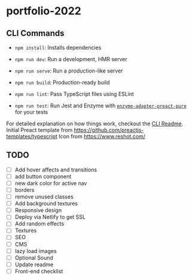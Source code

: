 # portfolio-2022

## CLI Commands
*   `npm install`: Installs dependencies

*   `npm run dev`: Run a development, HMR server

*   `npm run serve`: Run a production-like server

*   `npm run build`: Production-ready build

*   `npm run lint`: Pass TypeScript files using ESLint

*   `npm run test`: Run Jest and Enzyme with
    [`enzyme-adapter-preact-pure`](https://github.com/preactjs/enzyme-adapter-preact-pure) for
    your tests


For detailed explanation on how things work, checkout the [CLI Readme](https://github.com/developit/preact-cli/blob/master/README.md).
Initial Preact template from https://github.com/preactjs-templates/typescript
Icon from https://www.reshot.com/


## TODO

- [ ] Add hover affects and transitions
- [ ] add button component
- [ ] new dark color for active nav
- [ ] borders
- [ ] remove unused classes
- [ ] Add background textures
- [ ] Responsive design
- [ ] Deploy via Netlify to get SSL
- [ ] Add random effects
- [ ] Textures
- [ ] SEO
- [ ] CMS
- [ ] lazy load images
- [ ] Optional Sound
- [ ] Update readme
- [ ] Front-end checklist

